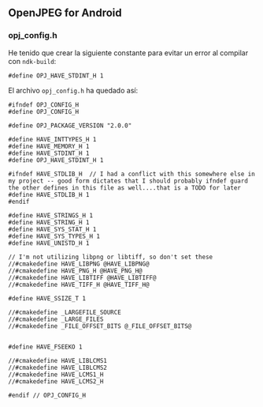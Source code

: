 OpenJPEG for Android
--------------------

### opj_config.h

He tenido que crear la siguiente constante para evitar un error al compilar con ```ndk-build```:

````
#define OPJ_HAVE_STDINT_H 1
`````

El archivo ```opj_config.h``` ha quedado así:

````
#ifndef OPJ_CONFIG_H
#define OPJ_CONFIG_H

#define OPJ_PACKAGE_VERSION "2.0.0"

#define HAVE_INTTYPES_H 1
#define HAVE_MEMORY_H 1
#define HAVE_STDINT_H 1
#define OPJ_HAVE_STDINT_H 1

#ifndef HAVE_STDLIB_H  // I had a conflict with this somewhere else in my project -- good form dictates that I should probably ifndef guard the other defines in this file as well....that is a TODO for later
#define HAVE_STDLIB_H 1
#endif

#define HAVE_STRINGS_H 1
#define HAVE_STRING_H 1
#define HAVE_SYS_STAT_H 1
#define HAVE_SYS_TYPES_H 1
#define HAVE_UNISTD_H 1

// I'm not utilizing libpng or libtiff, so don't set these
//#cmakedefine HAVE_LIBPNG @HAVE_LIBPNG@
//#cmakedefine HAVE_PNG_H @HAVE_PNG_H@
//#cmakedefine HAVE_LIBTIFF @HAVE_LIBTIFF@
//#cmakedefine HAVE_TIFF_H @HAVE_TIFF_H@

#define HAVE_SSIZE_T 1

//#cmakedefine _LARGEFILE_SOURCE
//#cmakedefine _LARGE_FILES
//#cmakedefine _FILE_OFFSET_BITS @_FILE_OFFSET_BITS@


#define HAVE_FSEEKO 1

//#cmakedefine HAVE_LIBLCMS1
//#cmakedefine HAVE_LIBLCMS2
//#cmakedefine HAVE_LCMS1_H
//#cmakedefine HAVE_LCMS2_H

#endif // OPJ_CONFIG_H
````
